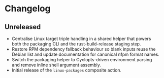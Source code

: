 # Changelog

## Unreleased

- Centralise Linux target triple handling in a shared helper that powers both
  the packaging CLI and the rust-build-release staging step.
- Restore RPM dependency fallback behaviour so blank inputs reuse the Debian
  list and update documentation for canonical nfpm format names.
- Switch the packaging helper to Cyclopts-driven environment parsing and remove
  inline shell argument assembly.
- Initial release of the `linux-packages` composite action.
